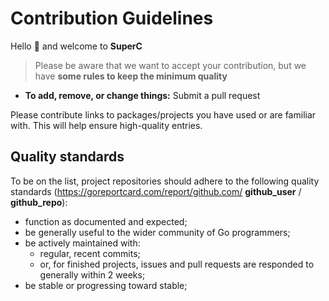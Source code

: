 # Contribution Guidelines

Hello :wave: and welcome to **SuperC**

> Please be aware that we want to accept your contribution, but we have **some rules to keep the minimum quality** 

- **To add, remove, or change things:** Submit a pull request

Please contribute links to packages/projects you have used or are familiar with. This will help ensure high-quality entries.

## Quality standards

To be on the list, project repositories should adhere to the following quality standards 
(https://goreportcard.com/report/github.com/ **github_user** / **github_repo**):

- function as documented and expected;
- be generally useful to the wider community of Go programmers;
- be actively maintained with:
  - regular, recent commits;
  - or, for finished projects, issues and pull requests are responded to generally within 2 weeks;
- be stable or progressing toward stable;
